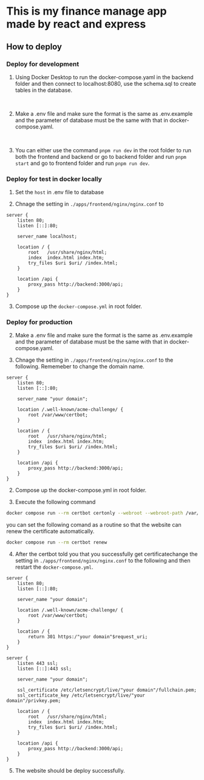 # This is my finance manage app made by react and express

## How to deploy 

### Deploy for development 

1. Using Docker Desktop to run the docker-compose.yaml in the backend folder and then connect to localhost:8080, use the schema.sql to create tables in the database.
<br/>

2. Make a .env file and make sure the format is the same as .env.example and the parameter of database must be the same with that in docker-compose.yaml.
<br/>

3. You can either use the command `pnpm run dev` in the root folder to run both the frontend and backend or go to backend folder and run `pnpm start` and go to frontend folder and run `pnpm run dev`.

### Deploy for test in docker locally

1. Set the `host` in .env file to database

2. Chnage the setting in `./apps/frontend/nginx/nginx.conf` to 
```
server {
    listen 80;
    listen [::]:80;

    server_name localhost;

    location / {
        root   /usr/share/nginx/html;
        index  index.html index.htm;
        try_files $uri $uri/ /index.html;
    }

    location /api {
        proxy_pass http://backend:3000/api;
    }
}
```
3. Compose up the `docker-compose.yml` in root folder.

### Deploy for production
2. Make a .env file and make sure the format is the same as .env.example and the parameter of database must be the same with that in docker-compose.yaml.

1. Chnage the setting in `./apps/frontend/nginx/nginx.conf` to the following.
Rememeber to change the domain name. 

```nginx
server {
    listen 80;
    listen [::]:80;

    server_name "your domain";

    location /.well-known/acme-challenge/ {
        root /var/www/certbot;
    }

    location / {
        root   /usr/share/nginx/html;
        index  index.html index.htm;
        try_files $uri $uri/ /index.html;
    }

    location /api {
        proxy_pass http://backend:3000/api;
    }
}
```

2. Compose up the docker-compose.yml in root folder.

3. Execute the following command
```bash
docker compose run --rm certbot certonly --webroot --webroot-path /var/www/certbot/ -d "your domain"
```
you can set the following comand as a routine so that the website can renew the certificate automatically. 
```bash
docker compose run --rm certbot renew
```


4. After the certbot told you that you successfully get certificatechange the setting in `./apps/frontend/nginx/nginx.conf` to the following and then restart the `docker-compose.yml`.
```nginx
server {
    listen 80;
    listen [::]:80;

    server_name "your domain";

    location /.well-known/acme-challenge/ {
        root /var/www/certbot;
    }

    location / {
        return 301 https:/"your domain"$request_uri;
    }
}

server {
    listen 443 ssl;
    listen [::]:443 ssl;

    server_name "your domain";

    ssl_certificate /etc/letsencrypt/live/"your domain"/fullchain.pem;
    ssl_certificate_key /etc/letsencrypt/live/"your domain"/privkey.pem;

    location / {
        root   /usr/share/nginx/html;
        index  index.html index.htm;
        try_files $uri $uri/ /index.html;
    }

    location /api {
        proxy_pass http://backend:3000/api;
    }
}

```

5. The website should be deploy successfully.

